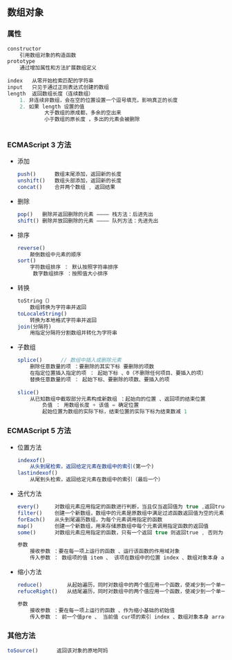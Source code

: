 ## 数组对象

### 属性

```js
constructor
	引用数组对象的构造函数
prototype
	通过增加属性和方法扩展数组定义
    
index   从零开始检索匹配的字符串
input   只见于通过正则表达式创建的数组
length	返回数组长度（连续数组）
	1. 非连续非数组，会在空的位置设置一个逗号填充，影响真正的长度
    2. 如果 length 设置的值
    		大于数组的原成都，多余的空出来
            小于数组的原长度 ，多出的元素会被删除
    
```



### ECMAScript 3 方法

*   添加

    ```js
    push()   	数组末尾添加，返回新的长度
    unshift()	数组头部添加，返回新的长度
    concat()	合并两个数组 , 返回结果
    ```

*   删除

    ```js
    pop()	删除并返回删除的元素 ———— 栈方法：后进先出
    shift() 删除并放回删除的元素 ———— 队列方法：先进先出
    ```

*   排序

    ```js
    reverse()
    	颠倒数组中元素的顺序
    sort()
    	字符数组排序 ： 默认按照字符串排序
         数字数组排序	：按照值大小排序
    ```

*   转换

    ```js
    toString（）
    	数组转换为字符串并返回
    toLocaleString()
    	转换为本地格式字符串并返回
    join(分隔符)
    	用指定分隔符分割数组并转化为字符串
    ```

*   子数组

    ```js
    splice()      // 数组中插入或删除元素
    	删除任意数量的项 ：要删除的其实下标 要删除的项数
        在指定位置插入指定的项 ： 起始下标 、0（不删除任何项目、要插入的项）
        替换任意数量的项 ： 起始下标、要删除的项数、要插入的项
        
    slice()
    	从已知数组中截取部分元素构成新数组 ：起始向的位置 、返回项的结束位置
        	负值 ： 用数组长度 + 该值 = 确定位置
    		起始位置为数组的实际下标，结束位置的实际下标为结束数减 1
    ```

### ECMAScript 5 方法

*   位置方法

    ```js
    indexof()	
    	从头到尾检索，返回给定元素在数组中的索引(第一个)
    lastindexof()
    	从尾到头检索，返回给定元素在数组中的索引（最后一个）
    ```

*   迭代方法

    ```js
    every()		对数组元素应用指定的函数进行判断，当且仅当返回值为 true ,返回true , 否则为 true
    filter()	创建一个新数组，数组中的元素是原数组中满足过滤函数返回值为空的元素
    forEach()	从头到尾遍历数组，为每个元素调用指定的函数
    map()		创建一个新数组，用来存储原数组中每个元素调用指定函数的返回值
    some()		对数组元素应用指定的函数，只有一个返回 true 则返回true , 否则为 false
    
    参数
    	接收参数 ：要在每一项上运行的函数 、运行该函数的作用域对象
        传入参数 ： 数组项的值 item 、 该项在数组中的位置 index 、数组对象本身 arrau
    ```

*   缩小方法

    ```js
    reduce()		从起始遍历，同时对数组中的两个值应用一个函数，使减少到一个单一值
    refuceRight()	从结尾遍历，同时对数组中的两个值应用一个函数，使减少到一个单一值
    
    参数
    	接收参数 ：要在每一项上运行的函数 、作为缩小基础的初始值
        传入参数 ： 前一个值pre 、 当前值 cur项的索引 index 、数组对象本身 arrau
    ```

### 其他方法

```js
toSource()		返回该对象的原地阿妈
```



